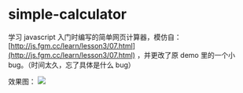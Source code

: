 # simple-calculator
学习 javascript 入门时编写的简单网页计算器，模仿自：[http://js.fgm.cc/learn/lesson3/07.html](http://js.fgm.cc/learn/lesson3/07.html) ，并更改了原 demo 里的一个小 bug。（时间太久，忘了具体是什么 bug）

效果图：
![](https://github.com/wind-stone/simple-calculator/raw/master/calculator.png)  
